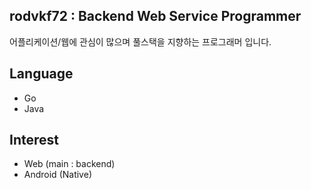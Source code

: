 ## rodvkf72 : Backend Web Service Programmer

어플리케이션/웹에 관심이 많으며 풀스택을 지향하는 프로그래머 입니다.

## Language

- Go
- Java 

## Interest

- Web (main : backend)
- Android (Native)

